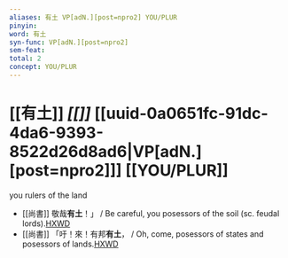 ```yaml
---
aliases: 有土 VP[adN.][post=npro2] YOU/PLUR
pinyin: 
word: 有土
syn-func: VP[adN.][post=npro2]
sem-feat: 
total: 2
concept: YOU/PLUR 
---
```

# [[有土]] *[[]]*  [[uuid-0a0651fc-91dc-4da6-9393-8522d26d8ad6|VP[adN.][post=npro2]]] [[YOU/PLUR]]
you rulers of the land
 - [[尚書]] 敬哉**有土**！」 / Be careful, you posessors of the soil (sc. feudal lords).[HXWD](https://hxwd.org/textview.html?location=KR1b0001_tls_004-1a.84)
 - [[尚書]] 「吁！來！有邦**有土**， / Oh, come, posessors of states and posessors of lands.[HXWD](https://hxwd.org/textview.html?location=KR1b0001_tls_055-2a.109)